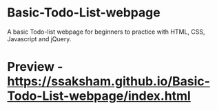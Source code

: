 # Basic-Todo-List-webpage
A basic Todo-list webpage for beginners to practice with HTML, CSS, Javascript and jQuery.

# Preview - https://ssaksham.github.io/Basic-Todo-List-webpage/index.html
